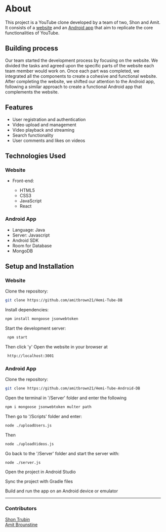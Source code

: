 # About
This project is a YouTube clone developed by a team of two, Shon and Amit. It consists of a [website](https://github.com/amitbrown21/Hemi-Tube-DB) and an [Android app](https://github.com/amitbrown21/Hemi-Tube-Android-DB) that aim to replicate the core functionalities of YouTube.

## Building process

Our team started the development process by focusing on the website. We divided the tasks and agreed upon the specific parts of the website each team member would work on. Once each part was completed, we integrated all the components to create a cohesive and functional website. After completing the website, we shifted our attention to the Android app, following a similar approach to create a functional Android app that complements the website.

## Features

- User registration and authentication
- Video upload and management
- Video playback and streaming
- Search functionality
- User comments and likes on videos

## Technologies Used
### Website

- Front-end:

  - HTML5
  - CSS3
  - JavaScript
  - React

### Android App
- Language: Java
- Server: Javascript
- Android SDK
- Room for Database
- MongoDB

## Setup and Installation
### Website

Clone the repository:
   ```bash
   git clone https://github.com/amitbrown21/Hemi-Tube-DB
 ```
Install dependencies:
```bash
npm install mongoose jsonwebtoken
```
Start the development server:
  ```bash
   npm start
  ```
  Then click 'y'
 Open the website in your browser at
   ```bash
    http://localhost:3001
   ```
### Android App
 Clone the repository:
 ```bash
 git clone https://github.com/amitbrown21/Hemi-Tube-Android-DB
  ```
 Open the terminal in '/Server' folder and enter the following
  ```bash
  npm i mongoose jsonwebtoken multer path
  ```
  Then go to '/Scripts' folder and enter:
  ```bash
  node ./uploadUsers.js
  ```
  Then 
  ```bash
  node ./uploadVideos.js
  ```
Go back to the '/Server' folder and start the server with:
```bash
node ./server.js
```
Open the project in Android Studio
 
Sync the project with Gradle files
 
Build and run the app on an Android device or emulator

---

### Contributors

[Shon Trubin](https://github.com/ShonTrubin)  
[Amit Brounstine](https://github.com/amitbrown21)  
